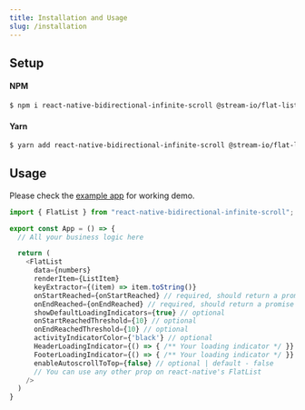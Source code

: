 ```yaml
---
title: Installation and Usage
slug: /installation
---
```


## Setup

#### NPM

```sh
$ npm i react-native-bidirectional-infinite-scroll @stream-io/flat-list-mvcp
```

#### Yarn

```sh
$ yarn add react-native-bidirectional-infinite-scroll @stream-io/flat-list-mvcp
```

## Usage

Please check the [example app](https://github.com/GetStream/react-native-bidirectional-infinite-scroll/tree/main/example) for working demo.

```js
import { FlatList } from "react-native-bidirectional-infinite-scroll";

export const App = () => {
  // All your business logic here

  return (
    <FlatList
      data={numbers}
      renderItem={ListItem}
      keyExtractor={(item) => item.toString()}
      onStartReached={onStartReached} // required, should return a promise
      onEndReached={onEndReached} // required, should return a promise
      showDefaultLoadingIndicators={true} // optional
      onStartReachedThreshold={10} // optional
      onEndReachedThreshold={10} // optional
      activityIndicatorColor={'black'} // optional
      HeaderLoadingIndicator={() => { /** Your loading indicator */ }} // optional
      FooterLoadingIndicator={() => { /** Your loading indicator */ }} // optional
      enableAutoscrollToTop={false} // optional | default - false
      // You can use any other prop on react-native's FlatList
    />
  )
}
```
